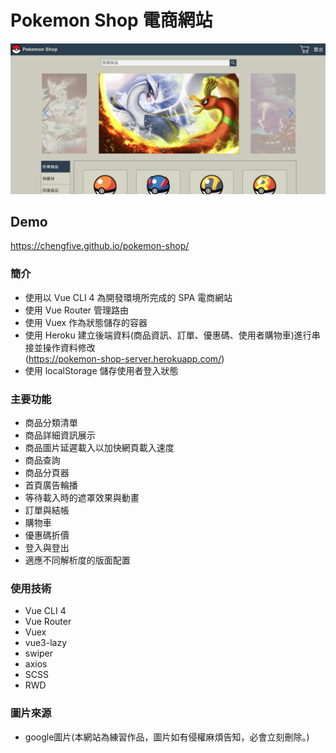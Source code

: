 # Pokemon Shop 電商網站

![](./src/assets/demo.png)

## Demo

https://chengfive.github.io/pokemon-shop/

### 簡介

- 使用以 Vue CLI 4 為開發環境所完成的 SPA 電商網站
- 使用 Vue Router 管理路由
- 使用 Vuex 作為狀態儲存的容器
- 使用 Heroku 建立後端資料(商品資訊、訂單、優惠碼、使用者購物車)進行串接並操作資料修改   
  (https://pokemon-shop-server.herokuapp.com/)
- 使用 localStorage 儲存使用者登入狀態

### 主要功能

- 商品分類清單
- 商品詳細資訊展示
- 商品圖片延遲載入以加快網頁載入速度
- 商品查詢
- 商品分頁器
- 首頁廣告輪播
- 等待載入時的遮罩效果與動畫
- 訂單與結帳
- 購物車
- 優惠碼折價
- 登入與登出
- 適應不同解析度的版面配置

### 使用技術

- Vue CLI 4
- Vue Router
- Vuex
- vue3-lazy
- swiper
- axios
- SCSS
- RWD

### 圖片來源
- google圖片(本網站為練習作品，圖片如有侵權麻煩告知，必會立刻刪除。)
